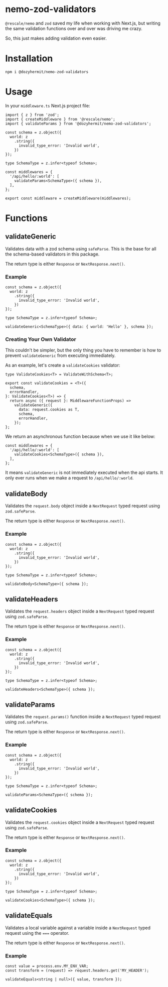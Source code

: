 # nemo-zod-validators

`@rescale/nemo` and `zod` saved my life when working with Next.js, but writing the same validation functions over and over was driving me crazy.

So, this just makes adding validation even easier.

# Installation

`npm i @dozyhermit/nemo-zod-validators`

# Usage

In your `middleware.ts` Next.js project file:

```
import { z } from 'zod';
import { createMiddleware } from '@rescale/nemo';
import { validateParams } from '@dozyhermit/nemo-zod-validators';

const schema = z.object({
  world: z
    .string({
      invalid_type_error: 'Invalid world',
    })
});

type SchemaType = z.infer<typeof Schema>;

const middlewares = {
  '/api/hello/:world': [
    validateParams<SchemaType>({ schema }),
  ],
};

export const middleware = createMiddleware(middlewares);
```

# Functions

## validateGeneric

Validates data with a zod schema using `safeParse`. This is the base for all the schema-based validators in this package.

The return type is either `Response` or `NextResponse.next()`.

### Example

```
const schema = z.object({
  world: z
    .string({
      invalid_type_error: 'Invalid world',
    })
});

type SchemaType = z.infer<typeof Schema>;

validateGeneric<SchemaType>({ data: { world: 'Hello' }, schema });
```

### Creating Your Own Validator

This couldn't be simpler, but the only thing you have to remember is how to prevent `validateGeneric` from executing immediately.

As an example, let's create a `validateCookies` validator:

```
type ValidateCookies<T> = ValidateWithSchema<T>;

export const validateCookies = <T>({
  schema,
  errorHandler,
}: ValidateCookies<T>) => {
  return async ({ request }: MiddlewareFunctionProps) =>
    validateGeneric({
      data: request.cookies as T,
      schema,
      errorHandler,
    });
};
```

We return an asynchronous function because when we use it like below:

```
const middlewares = {
  '/api/hello/:world': [
    validateCookies<SchemaType>({ schema }),
  ],
};
```

It means `validateGeneric` is not immediately executed when the api starts. It only ever runs when we make a request to `/api/hello/:world`.

## validateBody

Validates the `request.body` object inside a `NextRequest` typed request using `zod.safeParse`.

The return type is either `Response` or `NextResponse.next()`.

### Example

```
const schema = z.object({
  world: z
    .string({
      invalid_type_error: 'Invalid world',
    })
});

type SchemaType = z.infer<typeof Schema>;

validateBody<SchemaType>({ schema });
```

## validateHeaders

Validates the `request.headers` object inside a `NextRequest` typed request using `zod.safeParse`.

The return type is either `Response` or `NextResponse.next()`.

### Example

```
const schema = z.object({
  world: z
    .string({
      invalid_type_error: 'Invalid world',
    })
});

type SchemaType = z.infer<typeof Schema>;

validateHeaders<SchemaType>({ schema });
```

## validateParams

Validates the `request.params()` function inside a `NextRequest` typed request using `zod.safeParse`.

The return type is either `Response` or `NextResponse.next()`.

### Example

```
const schema = z.object({
  world: z
    .string({
      invalid_type_error: 'Invalid world',
    })
});

type SchemaType = z.infer<typeof Schema>;

validateParams<SchemaType>({ schema });
```

## validateCookies

Validates the `request.cookies` object inside a `NextRequest` typed request using `zod.safeParse`.

The return type is either `Response` or `NextResponse.next()`.

### Example

```
const schema = z.object({
  world: z
    .string({
      invalid_type_error: 'Invalid world',
    })
});

type SchemaType = z.infer<typeof Schema>;

validateCookies<SchemaType>({ schema });
```

## validateEquals

Validates a local variable against a variable inside a `NextRequest` typed request using the `===` operator.

The return type is either `Response` or `NextResponse.next()`.

### Example

```
const value = process.env.MY_ENV_VAR;
const transform = (request) => request.headers.get('MY_HEADER');

validateEquals<string | null>({ value, transform });
```

